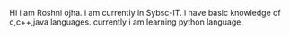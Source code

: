 Hi i am Roshni ojha.
i am currently in Sybsc-IT.
i have basic knowledge of c,c++,java languages.
currently i am learning python language.
